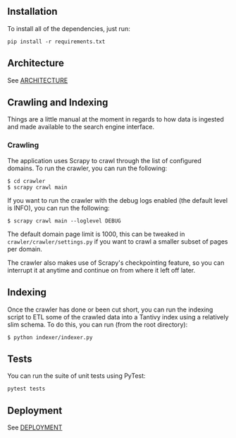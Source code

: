 ## Installation
To install all of the dependencies, just run:
```
pip install -r requirements.txt
```
## Architecture
See [ARCHITECTURE](docs/ARCHITECTURE.md)
## Crawling and Indexing
Things are a little manual at the moment in regards to how data is ingested and made available to the search engine interface.
### Crawling
The application uses Scrapy to crawl through the list of configured domains. To run the crawler, you can run the following:
```
$ cd crawler
$ scrapy crawl main
```

If you want to run the crawler with the debug logs enabled (the default level is INFO), you can run the following:

```
$ scrapy crawl main --loglevel DEBUG
```

The default domain page limit is 1000, this can be tweaked in `crawler/crawler/settings.py` if you want to crawl a smaller subset of pages per domain.

The crawler also makes use of Scrapy's checkpointing feature, so you can interrupt it at anytime and continue on from where it left off later.
## Indexing
Once the crawler has done or been cut short, you can run the indexing script to ETL some of the crawled data into a Tantivy index using a relatively slim schema. To do this, you can run (from the root directory):
```
$ python indexer/indexer.py
```
## Tests
You can run the suite of unit tests using PyTest:
```
pytest tests
```

## Deployment
See [DEPLOYMENT](docs/DEPLOYMENT.md)
